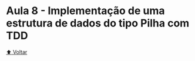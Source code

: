 # Aula 8 - Implementação de uma estrutura de dados do tipo Pilha com TDD

[:arrow_up: Voltar](https://github.com/Geofisicando/C-orientado-a-testes#%C3%ADndice)
